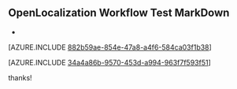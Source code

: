 ## OpenLocalization Workflow Test MarkDown
* 

[AZURE.INCLUDE [882b59ae-854e-47a8-a4f6-584ca03f1b38](calleeMd1.md)]



[AZURE.INCLUDE [34a4a86b-9570-453d-a994-963f7f593f51](calleeMd2.md)]

 
thanks!